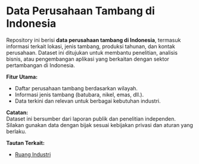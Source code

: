 # Data Perusahaan Tambang di Indonesia
Repository ini berisi **data perusahaan tambang di Indonesia**, termasuk informasi terkait lokasi, jenis tambang, produksi tahunan, dan kontak perusahaan. Dataset ini ditujukan untuk membantu penelitian, analisis bisnis, atau pengembangan aplikasi yang berkaitan dengan sektor pertambangan di Indonesia.  

**Fitur Utama:**  
- Daftar perusahaan tambang berdasarkan wilayah.  
- Informasi jenis tambang (batubara, nikel, emas, dll.).  
- Data terkini dan relevan untuk berbagai kebutuhan industri.  

**Catatan:**  
Dataset ini bersumber dari laporan publik dan penelitian independen. Silakan gunakan data dengan bijak sesuai kebijakan privasi dan aturan yang berlaku.  

**Tautan Terkait:**  
- [Ruang Industri](https://ruang-industri.mystrikingly.com)  

